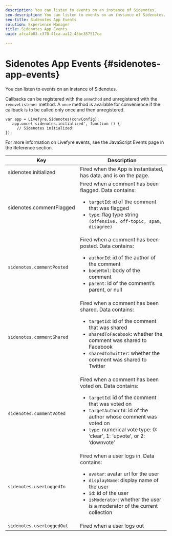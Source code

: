 ```yaml
---
description: You can listen to events on an instance of Sidenotes.
seo-description: You can listen to events on an instance of Sidenotes.
seo-title: Sidenotes App Events
solution: Experience Manager
title: Sidenotes App Events
uuid: afca4b03-c370-41ca-aa12-45bc357517ca

---
```


# Sidenotes App Events {#sidenotes-app-events}

You can listen to events on an instance of Sidenotes.

Callbacks can be registered with the `onmethod` and unregistered with the `removeListener` method. A `once` method is available for convenience if the callback is to be called only once and then unregistered.

```
var app = Livefyre.Sidenotes(convConfig); 
   app.once('sidenotes.initialized', function () { 
     // Sidenotes initialized!  
});
```

For more information on Livefyre events, see the JavaScript Events page in the Reference section.

|Key|Description|
|--- |--- |
|sidenotes.initialized|Fired when the App is instantiated, has data, and is on the page.|
|sidenotes.commentFlagged|Fired when a comment has been flagged. Data contains: <br><ul><li>`targetId`: id of the comment that was flagged</li><li>`type`: flag type string `(offensive, off-topic, spam, disagree)`</li></ul>|
|`sidenotes.commentPosted`|Fired when a comment has been posted. Data contains: <br><ul><li> `authorId`: id of the author of the comment </li><li>`bodyHtml`: body of the comment </li><li> `parent`: id of the comment’s parent, or null</li></ul>|
|`sidenotes.commentShared`|Fired when a comment has been shared. Data contains: <br><ul><li>`targetId`: id of the comment that was shared </li><li> `sharedToFacebook`: whether the comment was shared to Facebook </li><li>`sharedToTwitter`: whether the comment was shared to Twitter</li></ul>|
|`sidenotes.commentVoted`|Fired when a comment has been voted on. Data contains: <br><ul><li>`targetId`: id of the comment that was voted on </li><li> `targetAuthorId`: id of the author whose comment was voted on</li><li> `type`: numerical vote type: 0: ‘clear’, 1: ‘upvote’, or 2: ‘downvote’</li></ul>|
|`sidenotes.userLoggedIn`|Fired when a user logs in. Data contains: <br><ul><li>`avatar`: avatar url for the user </li><li>`displayName`: display name of the user</li><li>`id`: id of the user</li><li> `isModerator`: whether the user is a moderator of the current collection</li></ul>|
|`sidenotes.userLoggedOut`|Fired when a user logs out|
